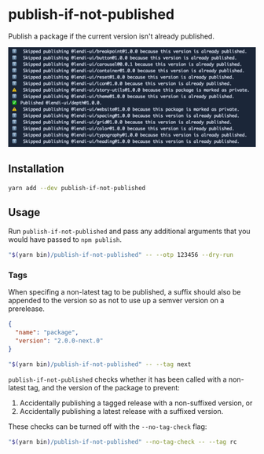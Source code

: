 # publish-if-not-published

Publish a package if the current version isn't already published.

![A list of packages published with publish-if-not-published](https://raw.githubusercontent.com/jameslnewell/publish-if-not-published/master/screenshot.jpg)

## Installation

```bash
yarn add --dev publish-if-not-published
```

## Usage

Run `publish-if-not-published` and pass any additional arguments that you would have passed to `npm publish`.

```bash
"$(yarn bin)/publish-if-not-published" -- --otp 123456 --dry-run
```

### Tags

When specifing a non-latest tag to be published, a suffix should also be appended to the version so as not to use up a semver version on a prerelease.

```json
{
  "name": "package",
  "version": "2.0.0-next.0"
}
```

```bash
"$(yarn bin)/publish-if-not-published" -- --tag next
```

`publish-if-not-published` checks whether it has been called with a non-latest tag, and the version of the package to prevent:

1. Accidentally publishing a tagged release with a non-suffixed version, or
1. Accidentally publishing a latest release with a suffixed version.

These checks can be turned off with the `--no-tag-check` flag:

```bash
"$(yarn bin)/publish-if-not-published" --no-tag-check -- --tag rc
```
